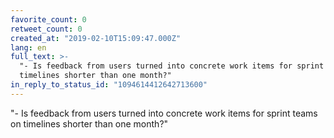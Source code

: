 ```yaml
---
favorite_count: 0
retweet_count: 0
created_at: "2019-02-10T15:09:47.000Z"
lang: en
full_text: >-
  "- Is feedback from users turned into concrete work items for sprint teams on
  timelines shorter than one month?"
in_reply_to_status_id: "1094614412642713600"
---
```


"- Is feedback from users turned into concrete work items for sprint teams on
timelines shorter than one month?"
